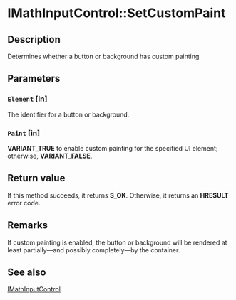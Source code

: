 # IMathInputControl::SetCustomPaint

## Description

Determines whether a button or background has custom painting.

## Parameters

### `Element` [in]

The identifier for a button or background.

### `Paint` [in]

**VARIANT_TRUE** to enable custom painting for the specified UI element; otherwise, **VARIANT_FALSE**.

## Return value

If this method succeeds, it returns **S_OK**. Otherwise, it returns an **HRESULT** error code.

## Remarks

If custom painting is enabled, the button or background will be rendered at least partially—and possibly completely—by the container.

## See also

[IMathInputControl](https://learn.microsoft.com/windows/desktop/api/micaut/nn-micaut-imathinputcontrol)